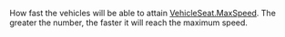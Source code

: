 How fast the vehicles will be able to attain [VehicleSeat.MaxSpeed](https://developer.roblox.com/api-reference/property/VehicleSeat/MaxSpeed). The greater the number, the faster it will reach the maximum speed.